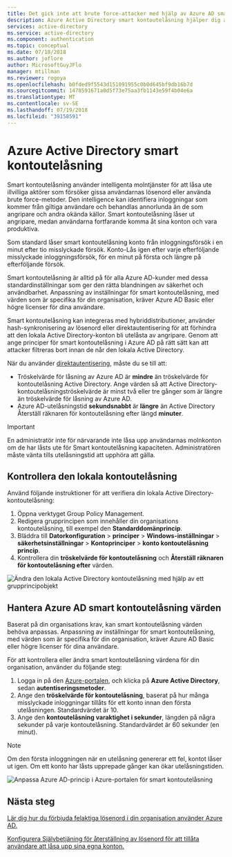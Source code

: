 ```yaml
---
title: Det gick inte att brute force-attacker med hjälp av Azure AD smart kontoutelåsning
description: Azure Active Directory smart kontoutelåsning hjälper dig att skydda din organisation från brute force-attacker som försöker gissa lösenord
services: active-directory
ms.service: active-directory
ms.component: authentication
ms.topic: conceptual
ms.date: 07/18/2018
ms.author: joflore
author: MicrosoftGuyJFlo
manager: mtillman
ms.reviewer: rogoya
ms.openlocfilehash: b0fded9f5543d151091955c0b0d645bf9db16b7d
ms.sourcegitcommit: 1478591671a0d5f73e75aa3fb1143e59f4b04e6a
ms.translationtype: MT
ms.contentlocale: sv-SE
ms.lasthandoff: 07/19/2018
ms.locfileid: "39158591"
---
```

# <a name="azure-active-directory-smart-lockout"></a>Azure Active Directory smart kontoutelåsning

Smart kontoutelåsning använder intelligenta molntjänster för att låsa ute illvilliga aktörer som försöker gissa användarnas lösenord eller använda brute force-metoder. Den intelligence kan identifiera inloggningar som kommer från giltiga användare och behandlas annorlunda än de som angripare och andra okända källor. Smart kontoutelåsning låser ut angripare, medan användarna fortfarande komma åt sina konton och vara produktiva.

Som standard låser smart kontoutelåsning konto från inloggningsförsök i en minut efter tio misslyckade försök. Konto-Lås igen efter varje efterföljande misslyckade inloggningsförsök, för en minut på första och längre på efterföljande försök.

Smart kontoutelåsning är alltid på för alla Azure AD-kunder med dessa standardinställningar som ger den rätta blandningen av säkerhet och användbarhet. Anpassning av inställningar för smart kontoutelåsning, med värden som är specifika för din organisation, kräver Azure AD Basic eller högre licenser för dina användare.

Smart kontoutelåsning kan integreras med hybriddistributioner, använder hash-synkronisering av lösenord eller direktautentisering för att förhindra att den lokala Active Directory-konton bli utelåsta av angripare. Genom att ange principer för smart kontoutelåsning i Azure AD på rätt sätt kan att attacker filtreras bort innan de når den lokala Active Directory.

När du använder [direktautentisering](../connect/active-directory-aadconnect-pass-through-authentication.md), måste du se till att:

   * Tröskelvärde för låsning av Azure AD är **mindre** än tröskelvärde för kontoutelåsning Active Directory. Ange värden så att Active Directory-kontoutelåsningströskelvärde är minst två eller tre gånger som är längre än tröskelvärde för låsning av Azure AD. 
   * Azure AD-utelåsningstid **sekundsnabbt** är **längre** än Active Directory Återställ räknaren för kontoutelåsning efter längd **minuter**.

> [!IMPORTANT]
> En administratör inte för närvarande inte låsa upp användarnas molnkonton om de har låsts ute för Smart kontoutelåsning kapaciteten. Administratören måste vänta tills utelåsningstid att upphöra att gälla.

## <a name="verify-on-premises-account-lockout-policy"></a>Kontrollera den lokala kontoutelåsning

Använd följande instruktioner för att verifiera din lokala Active Directory-kontoutelåsning:

1. Öppna verktyget Group Policy Management.
2. Redigera grupprincipen som innehåller din organisations kontoutelåsning, till exempel den **Standarddomänprincip**.
3. Bläddra till **Datorkonfiguration** > **principer** > **Windows-inställningar** > **säkerhetsinställningar**   >  **Kontoprinciper** > **konto kontoutelåsning princip**.
4. Kontrollera din **tröskelvärde för kontoutelåsning** och **Återställ räknaren för kontoutelåsning efter** värden.

![Ändra den lokala Active Directory kontoutelåsning med hjälp av ett grupprincipobjekt](./media/howto-password-smart-lockout/active-directory-on-premises-account-lockout-policy.png)

## <a name="manage-azure-ad-smart-lockout-values"></a>Hantera Azure AD smart kontoutelåsning värden

Baserat på din organisations krav, kan smart kontoutelåsning värden behöva anpassas. Anpassning av inställningar för smart kontoutelåsning, med värden som är specifika för din organisation, kräver Azure AD Basic eller högre licenser för dina användare.

För att kontrollera eller ändra smart kontoutelåsning värdena för din organisation, använder du följande steg:

1. Logga in på den [Azure-portalen](https://portal.azure.com), och klicka på **Azure Active Directory**, sedan **autentiseringsmetoder**.
1. Ange den **tröskelvärde för kontoutelåsning**, baserat på hur många misslyckade inloggningar tillåts för ett konto innan den första utelåsningen. Standardvärdet är 10.
1. Ange den **kontoutelåsning varaktighet i sekunder**, längden på några sekunder på varje kontoutelåsning. Standardvärdet är 60 sekunder (en minut).

> [!NOTE]
> Om den första inloggningen när en utelåsning genererar ett fel, kontot låser ut igen. Om ett konto har låsts upprepade gånger kan ökar utelåsningstiden.

![Anpassa Azure AD-princip i Azure-portalen för smart kontoutelåsning](./media/howto-password-smart-lockout/azure-active-directory-custom-smart-lockout-policy.png)
## <a name="next-steps"></a>Nästa steg

[Lär dig hur du förbjuda felaktiga lösenord i din organisation använder Azure AD.](howto-password-ban-bad.md)

[Konfigurera Självbetjäning för återställning av lösenord för att tillåta användare att låsa upp sina egna konton.](quickstart-sspr.md)